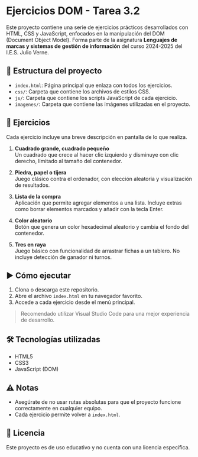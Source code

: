 # Ejercicios DOM - Tarea 3.2

Este proyecto contiene una serie de ejercicios prácticos desarrollados con HTML, CSS y JavaScript, enfocados en la manipulación del DOM (Document Object Model). Forma parte de la asignatura **Lenguajes de marcas y sistemas de gestión de información** del curso 2024-2025 del I.E.S. Julio Verne.

## 📁 Estructura del proyecto

- `index.html`: Página principal que enlaza con todos los ejercicios.
- `css/`: Carpeta que contiene los archivos de estilos CSS.
- `js/`: Carpeta que contiene los scripts JavaScript de cada ejercicio.
- `imagenes/`: Carpeta que contiene las imágenes utilizadas en el proyecto.

## 🧩 Ejercicios

Cada ejercicio incluye una breve descripción en pantalla de lo que realiza.

1. **Cuadrado grande, cuadrado pequeño**  
   Un cuadrado que crece al hacer clic izquierdo y disminuye con clic derecho, limitado al tamaño del contenedor.

2. **Piedra, papel o tijera**  
   Juego clásico contra el ordenador, con elección aleatoria y visualización de resultados.

3. **Lista de la compra**  
   Aplicación que permite agregar elementos a una lista. Incluye extras como borrar elementos marcados y añadir con la tecla Enter.

4. **Color aleatorio**  
   Botón que genera un color hexadecimal aleatorio y cambia el fondo del contenedor.

5. **Tres en raya**  
   Juego básico con funcionalidad de arrastrar fichas a un tablero. No incluye detección de ganador ni turnos.

## ▶️ Cómo ejecutar

1. Clona o descarga este repositorio.
2. Abre el archivo `index.html` en tu navegador favorito.
3. Accede a cada ejercicio desde el menú principal.

> Recomendado utilizar Visual Studio Code para una mejor experiencia de desarrollo.

## 🛠️ Tecnologías utilizadas

- HTML5
- CSS3
- JavaScript (DOM)

## ⚠️ Notas

- Asegúrate de no usar rutas absolutas para que el proyecto funcione correctamente en cualquier equipo.
- Cada ejercicio permite volver a `index.html`.

## 📄 Licencia

Este proyecto es de uso educativo y no cuenta con una licencia específica.

